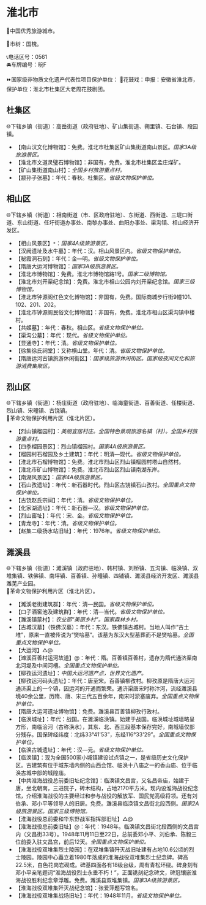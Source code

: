 # 淮北市  
🏅中国优秀旅游城市。  
  
🌳市树：国槐。  
  
📞电话区号：0561  
🚘车牌编号：皖F  
  
⏩国家级非物质文化遗产代表性项目保护单位：
🔸花鼓戏：申报：安徽省淮北市，保护单位：淮北市杜集区大老周花鼓剧团。  

## 杜集区  
🌐下辖乡镇（街道）：高岳街道（政府驻地）、矿山集街道、朔里镇、石台镇、段园镇。  
  
* 【南山汉文化博物馆】：免费。淮北市杜集区矿山集街道南山景区。*国家3A级旅游景区。*  
* 【淮北市文道灵璧石博物馆】：非国有，免费。淮北市杜集区孟庄煤矿。  
* 【矿山集街道南山村】：*全国乡村旅游重点村。*  
* 【颛孙子张墓】：年代：春秋。杜集区。*省级文物保护单位。*

## 相山区  
🌐下辖乡镇（街道）：相南街道（市、区政府驻地）、东街道、西街道、三堤口街道、东山街道、任圩街道办事处、南黎办事处、曲阳办事处、渠沟镇、相山经济开发区。  
  
* 【相山风景区】`*`：*国家4A级旅游景区。*  
* 【汉阙遗址及水牛墓】：年代：汉。相山风景区内。*省级文物保护单位。*
* 【秘霞洞石刻】：年代：金—明。*省级文物保护单位。*  
* 【隋唐大运河博物馆】：*国家3A级旅游景区。*  
* 【淮北市博物馆】：免费。淮北市博物馆路1号。*国家二级博物馆。*  
* 【淮北市刘开渠纪念馆】：免费。淮北市相山公园内刘开渠纪念馆。*国家三级博物馆。*  
* 【淮北市钟源阁红色文化博物馆】：非国有，免费。国际商城步行街9幢101、102、201、202。  
* 【淮北市钟源阁民俗文化博物馆】：非国有，免费。淮北市相山区渠沟镇中楼村。  
* 【共姬墓】：年代：春秋。相山区。*省级文物保护单位。*
* 【渠沟公墓】：年代：现代。*省级文物保护单位。*  
* 【显通寺】：年代：清。*省级文物保护单位。*
* 【徐集徐氏祠堂】：又称横山堂。年代：清。*省级文物保护单位。*
* 【隋唐运河古镇旅游休闲街区】：*国家级旅游休闲街区。国家级夜间文化和旅游消费集聚区。*  

## 烈山区  
🌐下辖乡镇（街道）：杨庄街道（政府驻地）、临海童街道、百善街道、任楼街道、烈山镇、宋疃镇、古饶镇。  
🚩革命文物保护利用片区（淮北片区）。  
  
* 【烈山镇榴园村】：*美丽宜居村庄。全国特色景观旅游名镇（村）。全国乡村旅游重点村。*  
* 【四季榴园景区】：烈山镇榴园村。*国家4A级旅游景区。*  
* 【榴园村石榴园及乡土建筑】：年代：明清—现代。*省级文物保护单位。*
* 【淮北市石榴博物馆】：免费。淮北市烈山区烈山镇榴园村塔山自然村。  
* 【淮北市矿山博物馆】：免费。淮北市烈山区烈山镇南湖东岸。  
* 【南湖风景区】：*国家4A级旅游景区。*  
* 【石山孜遗址】：年代：新石器时代。烈山区古饶镇石山孜村。*全国重点文物保护单位。*  
* 【古饶赵氏宗祠】：年代：清。*省级文物保护单位。*
* 【化家湖遗址】：年代：新石器—汉。*省级文物保护单位。*
* 【烈山窑址】：年代：宋、金。*省级文物保护单位。*
* 【青龙寺】：年代：清。*省级文物保护单位。*
* 【赵集二级扬水站旧址】：年代：1976年。*省级文物保护单位。*  

## 濉溪县  
🌐下辖乡镇（街道）：濉溪镇（政府驻地）、韩村镇、刘桥镇、五沟镇、临涣镇、双堆集镇、铁佛镇、南坪镇、百善镇、孙疃镇、四铺镇、濉溪县经济开发区、濉溪县濉芜产业园。  
🚩革命文物保护利用片区（淮北片区）。  
  
* 【濉溪老街建筑群】：年代：清—民国。*省级文物保护单位。*
* 【口子酒窖池及建筑群】：年代：清—当代。*省级文物保护单位。*  
* 【濉溪镇蒙村】：*农业部“美丽乡村”。国家森林乡村。*  
* 【古城汉墓】（铁佛汉墓）：年代：东汉。铁佛镇古城村。当地人叫作“古土堆”，原来一直被传说为“樊哙墓”。该墓为东汉大型墓葬而不是樊哙墓。*全国重点文物保护单位。*  
* 【大运河】△@ 
* 【滩溪百善村运河故道】@：年代：隋。百善镇百善村，遗存为隋代通济渠南北河堤及中间河槽。*全国重点文物保护单位。*  
* 【柳孜运河遗址】：*中国大运河遗产点，世界文化遗产。*  
* 【柳孜运河码头遗址】：年代：唐至宋。百善镇柳孜村。柳孜原是隋唐大运河通济渠上的一个镇，因运河的开通而繁荣。通济渠唐宋时称汴河，流经濉溪县境40余公里，历隋、唐、宋三代五百余年，南宋时淤塞废弃。*全国重点文物保护单位。*  
* 【隋唐大运河遗址博物馆】：免费。濉溪县百善镇柳孜行政村。  
* 【临涣城址】：年代：战国。在濉溪临涣镇。始建于战国。临涣城址城墙略呈方形，南临浍河（古称涣水），其东、北、西三段基本保存完好，南城墙仅部分残存。国保碑经纬度：北纬33°41'53”，东经116°33'29”。*全国重点文物保护单位。*  
* 【临涣古城遗址】：年代：汉—元。*省级文物保护单位。*
* 【临涣镇】：现为全国500家小城镇建设试点镇之一，是省级历史文化保护区。古建筑有位于城东墙内侧的山西会馆、临涣十八庙之一的香山庙、位于临涣古城中部的城隍庙。  
* 【中共淮海战役总前委旧址纪念馆】：临涣镇文昌宫，又名昌帝庙，始建于唐，坐北朝南，三进院子，砖木结构，占地2170平方米。现内设淮海战役纪念馆，介绍淮海战役的主要经过和参与战役的解放军、国民党高级将领。还有刘伯承、邓小平等领导人的旧居。免费。濉溪县临涣镇文昌街北段西侧。*国家2A级旅游景区。国家三级博物馆。*  
* 【淮海战役总前委和华东野战军指挥部旧址】△@
* 【淮海战役总前委旧址】@：年代：1948年。临涣镇文昌街北段西侧的文昌宫内（文昌街33号）。1948年11月11日至22日，总前委邓小平、刘伯承、陈毅三位前委入驻文昌宫，前后12天。*全国重点文物保护单位。*  
* 【淮海战役双堆集烈士陵园】：在双堆集镇歼灭战旧址建有占地10.6公顷的烈士陵园。陵园中心矗立着1980年落成的淮海战役双堆集烈士纪念碑。碑高22.5米，白色花岗岩砌成。碑基四面各有18级台级，周有青松环绕。碑身刻有邓小平亲笔题词“淮海战役烈士永垂不朽！”，正面镌刻纪念碑文，碑冠镶嵌淮海战役胜利纪念章浮雕。免费。濉溪县双堆集镇。*国家3A级旅游景区。*  
* 【淮海战役双堆集歼灭战纪念馆】：张爱萍题写馆名。  
* 【淮海战役双堆集战场旧址】：年代：1948年11月。*省级文物保护单位。*  